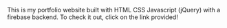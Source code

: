 This is my portfolio website built with HTML CSS Javascript (jQuery) with a firebase backend.
To check it out, click on the link provided!
